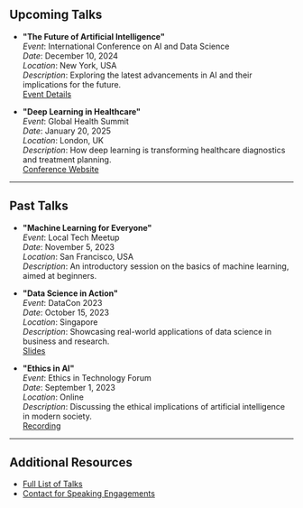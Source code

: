 

## Upcoming Talks
- **"The Future of Artificial Intelligence"**  
  *Event*: International Conference on AI and Data Science  
  *Date*: December 10, 2024  
  *Location*: New York, USA  
  *Description*: Exploring the latest advancements in AI and their implications for the future.  
  [Event Details](https://example.com/event-details)

- **"Deep Learning in Healthcare"**  
  *Event*: Global Health Summit  
  *Date*: January 20, 2025  
  *Location*: London, UK  
  *Description*: How deep learning is transforming healthcare diagnostics and treatment planning.  
  [Conference Website](https://example.com/global-health)

---

## Past Talks
- **"Machine Learning for Everyone"**  
  *Event*: Local Tech Meetup  
  *Date*: November 5, 2023  
  *Location*: San Francisco, USA  
  *Description*: An introductory session on the basics of machine learning, aimed at beginners.

- **"Data Science in Action"**  
  *Event*: DataCon 2023  
  *Date*: October 15, 2023  
  *Location*: Singapore  
  *Description*: Showcasing real-world applications of data science in business and research.  
  [Slides](https://example.com/slides-datacon2023)

- **"Ethics in AI"**  
  *Event*: Ethics in Technology Forum  
  *Date*: September 1, 2023  
  *Location*: Online  
  *Description*: Discussing the ethical implications of artificial intelligence in modern society.  
  [Recording](https://example.com/recording-ethics-ai)

---

## Additional Resources
- [Full List of Talks](https://example.com/all-talks)  
- [Contact for Speaking Engagements](https://example.com/contact)